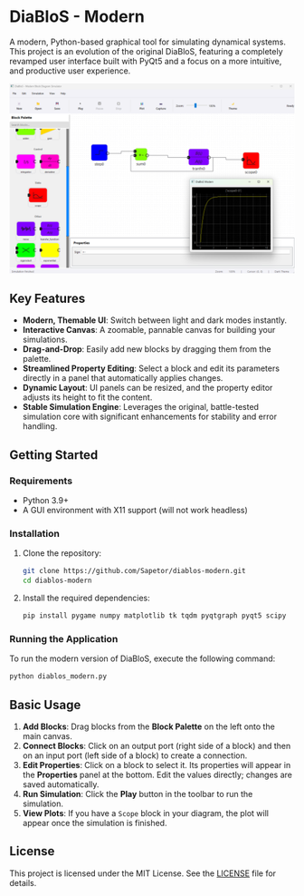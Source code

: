 # DiaBloS - Modern

A modern, Python-based graphical tool for simulating dynamical systems. This project is an evolution of the original DiaBloS, featuring a completely revamped user interface built with PyQt5 and a focus on a more intuitive, and productive user experience.

![Screenshot of DiaBloS Modern UI](screenshot.png)

## Key Features

- **Modern, Themable UI**: Switch between light and dark modes instantly.
- **Interactive Canvas**: A zoomable, pannable canvas for building your simulations.
- **Drag-and-Drop**: Easily add new blocks by dragging them from the palette.
- **Streamlined Property Editing**: Select a block and edit its parameters directly in a panel that automatically applies changes.
- **Dynamic Layout**: UI panels can be resized, and the property editor adjusts its height to fit the content.
- **Stable Simulation Engine**: Leverages the original, battle-tested simulation core with significant enhancements for stability and error handling.

## Getting Started

### Requirements

- Python 3.9+
- A GUI environment with X11 support (will not work headless)

### Installation

1.  Clone the repository:
    ```bash
    git clone https://github.com/Sapetor/diablos-modern.git
    cd diablos-modern
    ```

2.  Install the required dependencies:
    ```bash
    pip install pygame numpy matplotlib tk tqdm pyqtgraph pyqt5 scipy
    ```

### Running the Application

To run the modern version of DiaBloS, execute the following command:

```bash
python diablos_modern.py
```

## Basic Usage

1.  **Add Blocks**: Drag blocks from the **Block Palette** on the left onto the main canvas.
2.  **Connect Blocks**: Click on an output port (right side of a block) and then on an input port (left side of a block) to create a connection.
3.  **Edit Properties**: Click on a block to select it. Its properties will appear in the **Properties** panel at the bottom. Edit the values directly; changes are saved automatically.
4.  **Run Simulation**: Click the **Play** button in the toolbar to run the simulation.
5.  **View Plots**: If you have a `Scope` block in your diagram, the plot will appear once the simulation is finished.

## License

This project is licensed under the MIT License. See the [LICENSE](LICENSE) file for details.
